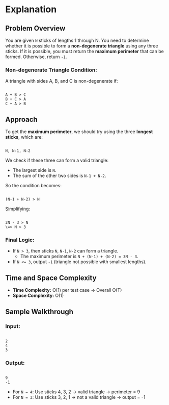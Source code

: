 # Explanation

## Problem Overview

You are given `N` sticks of lengths 1 through N. You need to determine whether it is possible to form a **non-degenerate triangle** using any three sticks. If it is possible, you must return the **maximum perimeter** that can be formed. Otherwise, return `-1`.

### Non-degenerate Triangle Condition:
A triangle with sides A, B, and C is non-degenerate if:
```

A + B > C
B + C > A
C + A > B

```

## Approach

To get the **maximum perimeter**, we should try using the three **longest sticks**, which are:
```

N, N-1, N-2

```

We check if these three can form a valid triangle:
- The largest side is `N`.
- The sum of the other two sides is `N-1 + N-2`.

So the condition becomes:
```

(N-1 + N-2) > N

```

Simplifying:
```

2N - 3 > N
\=> N > 3

```

### Final Logic:
- If `N > 3`, then sticks `N`, `N-1`, `N-2` can form a triangle.
  - The maximum perimeter is `N + (N-1) + (N-2) = 3N - 3`.
- If `N <= 3`, output `-1` (triangle not possible with smallest lengths).

## Time and Space Complexity

- **Time Complexity:** O(1) per test case → Overall O(T)
- **Space Complexity:** O(1)

## Sample Walkthrough

### Input:
```

2
4
3

```

### Output:
```

9
-1

```

- For `N = 4`: Use sticks 4, 3, 2 → valid triangle → perimeter = 9
- For `N = 3`: Use sticks 3, 2, 1 → not a valid triangle → output = -1
```

